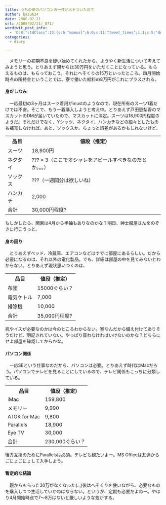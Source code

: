 ```yaml
---
title: うちの弟のパソコンの一件がメドついたので
author: kazu634
date: 2008-02-21
url: /2008/02/21/_871/
wordtwit_post_info:
  - 'O:8:"stdClass":13:{s:6:"manual";b:0;s:11:"tweet_times";i:1;s:5:"delay";i:0;s:7:"enabled";i:1;s:10:"separation";s:2:"60";s:7:"version";s:3:"3.7";s:14:"tweet_template";b:0;s:6:"status";i:2;s:6:"result";a:0:{}s:13:"tweet_counter";i:2;s:13:"tweet_log_ids";a:1:{i:0;i:3755;}s:9:"hash_tags";a:0:{}s:8:"accounts";a:1:{i:0;s:7:"kazu634";}}'
categories:
  - diary

---
```

<div class="section">
<p>
    　メモリーの初期不良を疑い始めてくれたから、ようやく新生活について考えてみようと思う。とりあえず親からは30万円をいただくことになっている。もらえるものは、もらっておこう。それにへそくりの15万といったところ。四月開始時点の所持金ということでは、寮で働いた給料の8万円がこれにプラスされる。
</p>
  
<h4>
    身だしなみ
</h4>
  
<p>
    　一応最初の3ヶ月はスーツ着用がmustのようなので、現在所有のスーツ1着だけでは不安。そこで、もう一着購入しようと考え中。とりあえず戸田恵梨香のマスカットのDMが届いていたので、マスカットに決定。スーツは18,900円程度のようだ。それだけでなく、Yシャツ、ネクタイ、ハンカチなどの細々としたものも補充しなければ。あと、ソックスか。ちょっと誤差があるかもしれないけど、
</p>
  
<table>
<tr>
<th>
        品目
</th>
      
<th>
        値段（推定）
</th>
</tr>
    
<tr>
<td>
        スーツ
</td>
      
<td>
        18,900円
</td>
</tr>
    
<tr>
<td>
        ネクタイ
</td>
      
<td>
        ??? × 3（ここでオシャレをアピールすべきなのだとか。。。）
</td>
</tr>
    
<tr>
<td>
        ソックス
</td>
      
<td>
        ???（一週間分は欲しいね）
</td>
</tr>
    
<tr>
<td>
        ハンカチ
</td>
      
<td>
        2,000
</td>
</tr>
    
<tr>
<td>
        合計
</td>
      
<td>
        30,000円程度?
</td>
</tr>
</table>
  
<p>
    もしかしたら、関東は4月から半袖もありなのかな？明日、紳士服屋さんをのぞきに行こうっと。
</p>
  
<h4>
    身の回り
</h4>
  
<p>
    　とりあえずベッド、冷蔵庫、エアコンなどはすでに部屋にあるらしい。だから必要になるのは、それ以外の電化製品。でも、詳細は部屋の中を見てみないとわからない。とりあえず現状思いつくのは、
</p>
  
<table>
<tr>
<th>
        品目
</th>
      
<th>
        値段（推定）
</th>
</tr>
    
<tr>
<td>
        布団
</td>
      
<td>
        15000ぐらい？
</td>
</tr>
    
<tr>
<td>
        電気ケトル
</td>
      
<td>
        7,000
</td>
</tr>
    
<tr>
<td>
        掃除機
</td>
      
<td>
        10,000
</td>
</tr>
    
<tr>
<td>
        合計
</td>
      
<td>
        35,000円程度?
</td>
</tr>
</table>
  
<p>
    机やイスが必要なのかは今のところわからない。寮なんだから備え付けてありそうだけど、明記されていない。やっぱり買わなければいけないのかな？どちらにせよ部屋を確認してからかな。
</p>
  
<p>
</p>
  
<h4>
    パソコン関係
</h4>
  
<p>
    　一応SEという仕事なのだから、パソコンは必要。とりあえず時代はMacだろう。パソコンでテレビを見ることにしているので、テレビ関係もこっちに分類している。
</p>
  
<table>
<tr>
<th>
        品目
</th>
      
<th>
        値段（推定）
</th>
</tr>
    
<tr>
<td>
        iMac
</td>
      
<td>
        159,800
</td>
</tr>
    
<tr>
<td>
        メモリー
</td>
      
<td>
        9,990
</td>
</tr>
    
<tr>
<td>
        ATOK for Mac
</td>
      
<td>
        9,800
</td>
</tr>
    
<tr>
<td>
        Parallels
</td>
      
<td>
        18,900
</td>
</tr>
    
<tr>
<td>
        Eye TV
</td>
      
<td>
        30,000
</td>
</tr>
    
<tr>
<td>
        合計
</td>
      
<td>
        230,000ぐらい？
</td>
</tr>
</table>
  
<p>
    後方互換のためにParallelsは必須。テレビも観たいよー。MS Officeは友達からごにょごにょして入手しよう。
</p>
  
<h4>
    暫定的な結論
</h4>
  
<p>
    　親からもらった30万がなくなった(..;)後はへそくりを使いながら、必要なものを購入しつつ生活していかねばならない。というか、定期も必要だよねー。やはり4月開始時点で7～8万はないと厳しいような気がする。
</p>
</div>